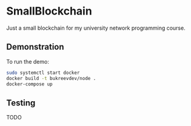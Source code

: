 # SmallBlockchain
Just a small blockchain for my university network programming course.

## Demonstration

To run the demo:

```bash
sudo systemctl start docker
docker build -t bukreevdev/node .
docker-compose up
```

## Testing

TODO